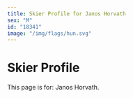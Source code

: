 ```yaml
---
title: Skier Profile for Janos Horvath
sex: "M"
id: "18341"
image: "/img/flags/hun.svg" 
---
```


# Skier Profile

This page is for: Janos Horvath.
    